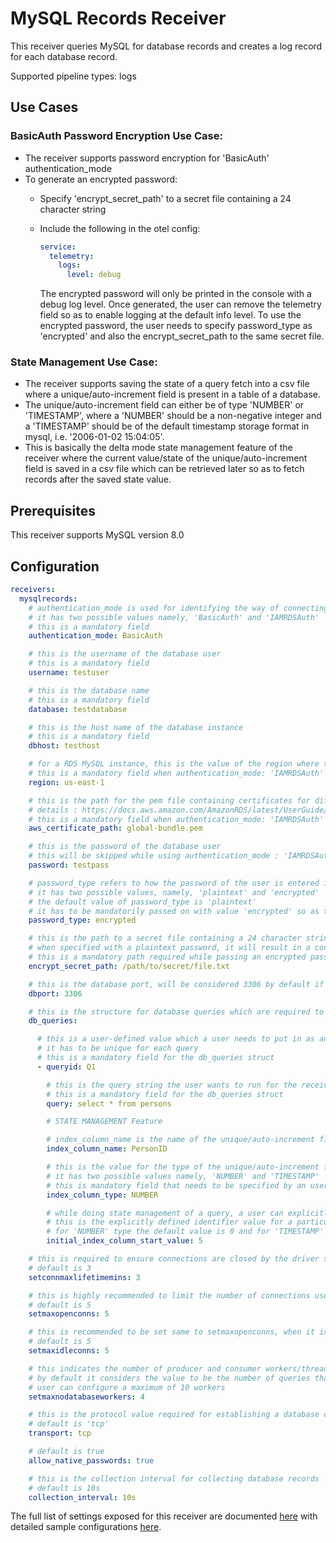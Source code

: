 # MySQL Records Receiver

This receiver queries MySQL for database records and creates a log record for each database record.

Supported pipeline types: logs

## Use Cases

### BasicAuth Password Encryption Use Case:

- The receiver supports password encryption for 'BasicAuth' authentication_mode
- To generate an encrypted password:
  - Specify 'encrypt_secret_path' to a secret file containing a 24 character string
  - Include the following in the otel config:
    
    ```yaml
    service:
      telemetry:
        logs:
          level: debug
    ```
    The encrypted password will only be printed in the console with a debug log level. Once generated, the user can remove the telemetry field so as to enable logging at the default info level. To use the encrypted password, the user needs to specify password_type as 'encrypted' and also the encrypt_secret_path to the same secret file.

### State Management Use Case:

- The receiver supports saving the state of a query fetch into a csv file where a unique/auto-increment field is present in a table of a database.
- The unique/auto-increment field can either be of type 'NUMBER' or 'TIMESTAMP', where a 'NUMBER' should be a non-negative integer and a 'TIMESTAMP' should be of the     default timestamp storage format in mysql, i.e. '2006-01-02 15:04:05'.
- This is basically the delta mode state management feature of the receiver where the current value/state of the unique/auto-increment field is saved in a csv file which can be retrieved later so as to fetch records after the saved state value.

## Prerequisites

This receiver supports MySQL version 8.0

## Configuration

```yaml
receivers:
  mysqlrecords:
    # authentication_mode is used for identifying the way of connecting to a mysql database instance
    # it has two possible values namely, 'BasicAuth' and 'IAMRDSAuth'
    # this is a mandatory field
    authentication_mode: BasicAuth

    # this is the username of the database user
    # this is a mandatory field
    username: testuser

    # this is the database name
    # this is a mandatory field
    database: testdatabase

    # this is the host name of the database instance
    # this is a mandatory field
    dbhost: testhost

    # for a RDS MySQL instance, this is the value of the region where the instance is present
    # this is a mandatory field when authentication_mode: 'IAMRDSAuth' and is not required in 'BasicAuth'.
    region: us-east-1

    # this is the path for the pem file containing certificates for different AWS regions
    # details : https://docs.aws.amazon.com/AmazonRDS/latest/UserGuide/UsingWithRDS.SSL.html
    # this is a mandatory field when authentication_mode: 'IAMRDSAuth' and is not required in 'BasicAuth'.
    aws_certificate_path: global-bundle.pem

    # this is the password of the database user
    # this will be skipped while using authentication_mode : 'IAMRDSAuth' as an authentication token is used as a password in this case
    password: testpass

    # password_type refers to how the password of the user is entered in the receiver configuration
    # it has two possible values, namely, 'plaintext' and 'encrypted'
    # the default value of password_type is 'plaintext'
    # it has to be mandatorily passed on with value 'encrypted' so as to decrypt an encrypted password with a secret string stored in file in encrypt_secret_path
    password_type: encrypted

    # this is the path to a secret file containing a 24 character string that is used for encrypting a plaintext password
    # when specified with a plaintext password, it will result in a console output with an encrypted password for the plaintext which can be used instead used as a password in the config
    # this is a mandatory path required while passing an encrypted password in the config
    encrypt_secret_path: /path/to/secret/file.txt

    # this is the database port, will be considered 3306 by default if not specified
    dbport: 3306

    # this is the structure for database queries which are required to query from a database instance
    db_queries:

      # this is a user-defined value which a user needs to put in as an identifier for each query that the user wants to run for the receiver
      # it has to be unique for each query
      # this is a mandatory field for the db_queries struct
      - queryid: Q1

        # this is the query string the user wants to run for the receiver
        # this is a mandatory field for the db_queries struct
        query: select * from persons

        # STATE MANAGEMENT Feature

        # index_column_name is the name of the unique/auto-increment field present in the table
        index_column_name: PersonID

        # this is the value for the type of the unique/auto-increment field mentioned above
        # it has two possible values namely, 'NUMBER' and 'TIMESTAMP'
        # this is mandatory field that needs to be specified by an user trying to save the state of the index_column_name of a database query
        index_column_type: NUMBER

        # while doing state management of a query, a user can explicitly define the identifier value in a table, after which the records should be fetched in
        # this is the explicitly defined identifier value for a particular database query
        # for 'NUMBER' type the default value is 0 and for 'TIMESTAMP' the default value is currentTime - 48hrs
        initial_index_column_start_value: 5

    # this is required to ensure connections are closed by the driver safely before connection is closed by MySQL server, OS, or other middlewares
    # default is 3
    setconnmaxlifetimemins: 3

    # this is highly recommended to limit the number of connections used by the application. There is no recommended limit number because it depends on application and MySQL server
    # default is 5
    setmaxopenconns: 5

    # this is recommended to be set same to setmaxopenconns, when it is smaller than setmaxopenconns, connections can be opened and closed much more frequently than you expect.
    # default is 5
    setmaxidleconns: 5

    # this indicates the number of producer and consumer workers/threads which will used to fetch, convert and consume database records
    # by default it considers the value to be the number of queries that are to be run in the receiver
    # user can configure a maximum of 10 workers
    setmaxnodatabaseworkers: 4

    # this is the protocol value required for establishing a database connection
    # default is 'tcp'
    transport: tcp

    # default is true
    allow_native_passwords: true

    # this is the collection interval for collecting database records
    # default is 10s
    collection_interval: 10s
```

The full list of settings exposed for this receiver are documented [here](./config.go) with detailed sample configurations [here](./configExamples).
